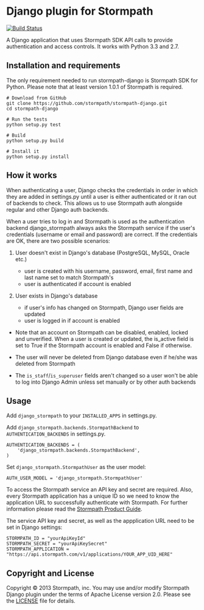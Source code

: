 # Django plugin for Stormpath

[![Build Status](https://travis-ci.org/stormpath/stormpath-django.png?branch=master)](https://travis-ci.org/stormpath/stormpath-django)

A Django application that uses Stormpath SDK API calls to provide
authentication and access controls. It works with Python 3.3 and 2.7.

## Installation and requirements

The only requirement needed to run stormpath-django is Stormpath SDK for
Python. Please note that at least version 1.0.1 of Stormpath is
required.

    # Download from GitHub
    git clone https://github.com/stormpath/stormpath-django.git
    cd stormpath-django

    # Run the tests
    python setup.py test

    # Build
    python setup.py build

    # Install it
    python setup.py install


## How it works

When authenticating a user, Django checks the credentials in order in which
they are added in settings.py until a user is either authenticated or it ran
out of backends to check. This allows us to use Stormpath auth alongside
regular and other Django auth backends.

When a user tries to log in and Stormpath is used as the authentication backend
django_stormpath always asks the Stormpath service if the user's credentials
(username or email and password) are correct. If the credentials are OK, there
are two possible scenarios:

1. User doesn't exist in Django's database (PostgreSQL, MySQL, Oracle etc.)
    - user is created with his username, password, email, first name and last
      name set to match Stormpath's
    - user is authenticated if account is enabled


2. User exists in Django's database
    - if user's info has changed on Stormpath, Django user fields are updated
    - user is logged in if account is enabled


* Note that an account on Stormpath can be disabled, enabled, locked and
  unverified. When a user is created or updated, the is_active field is set
  to True if the Stormpath account is enabled and False if otherwise.

* The user will never be deleted from Django database even if he/she was
  deleted from Stormpath

* The `is_staff`/`is_superuser` fields aren't changed so a user won't be able
  to log into Django Admin unless set manually or by other auth backends


## Usage

Add `django_stormpath` to your `INSTALLED_APPS` in settings.py.

Add `django_stormpath.backends.StormpathBackend` to `AUTHENTICATION_BACKENDS`
in settings.py.

    AUTHENTICATION_BACKENDS = (
        'django_stormpath.backends.StormpathBackend',
    )

Set `django_stormpath.StormpathUser` as the user model:

    AUTH_USER_MODEL = 'django_stormpath.StormpathUser'

To access the Stormpath service an API key and secret are required. Also, every
Stormpath application has a unique ID so we need to know the application URL to
successfully authenticate with Stormpath. For further information please read
the [Stormpath Product Guide](http://www.stormpath.com/docs/python/product-guide).

The service API key and secret, as well as the appplication URL need to be
set in Django settings:

    STORMPATH_ID = "yourApiKeyId"
    STORMPATH_SECRET = "yourApiKeySecret"
    STORMPATH_APPLICATION = "https://api.stormpath.com/v1/applications/YOUR_APP_UID_HERE"


## Copyright and License

Copyright &copy; 2013 Stormpath, inc. You may use and/or modify Stormpath Django
plugin under the terms of Apache License version 2.0. Please see the
[LICENSE](LICENSE) file for details.
